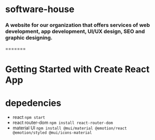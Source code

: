 # software-house
### A website for our organization that offers services of web development, app development, UI/UX design, SEO and graphic designing.
=======
# Getting Started with Create React App

# depedencies
- react <code>npm start</code>
- react router-dom <code>npm install react-router-dom</code>
- material UI <code>npm install @mui/material @emotion/react @emotion/styled @mui/icons-material</code>

